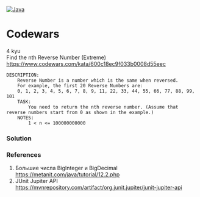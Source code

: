 [![Java](https://img.shields.io/badge/Java-E43222??style=for-the-badge&logo=java&logoColor=FFFFFF)](https://java.com/)

# Codewars
4 kyu <br>
Find the nth Reverse Number (Extreme) https://www.codewars.com/kata/600c18ec9f033b0008d55eec
```
DESCRIPTION:
    Reverse Number is a number which is the same when reversed.
    For example, the first 20 Reverse Numbers are:
    0, 1, 2, 3, 4, 5, 6, 7, 8, 9, 11, 22, 33, 44, 55, 66, 77, 88, 99, 101
    TASK:
        You need to return the nth reverse number. (Assume that reverse numbers start from 0 as shown in the example.)
    NOTES:
        1 < n <= 100000000000
```
### Solution

### References
1. Большие числа BigInteger и BigDecimal https://metanit.com/java/tutorial/12.2.php
2. JUnit Jupiter API https://mvnrepository.com/artifact/org.junit.jupiter/junit-jupiter-api
